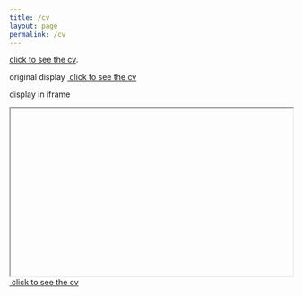 ```yaml
---
title: /cv
layout: page
permalink: /cv
---
```


[click to see the cv](http://hyein-jeong/hyein-jeong.github.io/data/cv.pdf).

original display
<a href="/data/cv.pdf" class="image fit"><img src="images/marr_pic.jpg" alt=""> click to see the cv</a>	


display in iframe

<iframe height="300px" width="100%" name="myframe"></iframe>
<a href="/data/cv.pdf" class="image fit" target="myframe"><img src="images/marr_pic.jpg" alt=""> click to see the cv</a>
